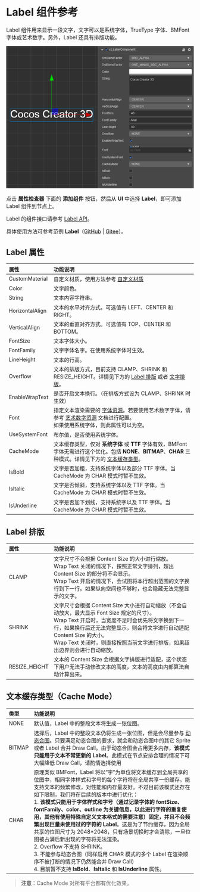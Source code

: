 # Label 组件参考

Label 组件用来显示一段文字，文字可以是系统字体，TrueType 字体、BMFont 字体或艺术数字。另外，Label 还具有排版功能。

![label-property](./label/label-property.png)

点击 **属性检查器** 下面的 **添加组件** 按钮，然后从 **UI** 中选择 **Label**，即可添加 Label 组件到节点上。

Label 的组件接口请参考 [Label API](%__APIDOC__%/zh/#/docs/3.4/zh/ui/Class/Label)。

具体使用方法可参考范例 **Label**（[GitHub](https://github.com/cocos/cocos-test-projects/tree/v3.4/assets/cases/ui/02.label) | [Gitee](https://gitee.com/mirrors_cocos-creator/test-cases-3d/tree/v3.4/assets/cases/ui/02.label)）。

## Label 属性

| 属性 |   功能说明
| :-------------- | :----------- |
| CustomMaterial | 自定义材质，使用方法参考 [自定义材质](../engine/ui-material.md)
| Color | 文字颜色。
| String | 文本内容字符串。
| HorizontalAlign | 文本的水平对齐方式。可选值有 LEFT、CENTER 和 RIGHT。
| VerticalAlign | 文本的垂直对齐方式。可选值有 TOP、CENTER 和 BOTTOM。
| FontSize | 文本字体大小。
| FontFamily | 文字字体名字。在使用系统字体时生效。
| LineHeight | 文本的行高。
| Overflow | 文本的排版方式，目前支持 CLAMP、SHRINK 和 RESIZE_HEIGHT。详情见下方的 [Label 排版](#label-%E6%8E%92%E7%89%88) 或者 [文字排版](../engine/label-layout.md)。
| EnableWrapText | 是否开启文本换行。（在排版方式设为 CLAMP、SHRINK 时生效）
| Font | 指定文本渲染需要的 [字体资源](../../../asset/font.md)。若要使用艺术数字字体，请参考 [艺术数字资源](../../../asset/label-atlas.md) 文档进行配置。<br>如果使用系统字体，则此属性可以为空。
| UseSystemFont | 布尔值，是否使用系统字体。
| CacheMode | 文本缓存类型，仅对 **系统字体** 或 **TTF** 字体有效，BMFont 字体无需进行这个优化。包括 **NONE**、**BITMAP**、**CHAR** 三种模式。详情见下方的 [文本缓存类型](#%E6%96%87%E6%9C%AC%E7%BC%93%E5%AD%98%E7%B1%BB%E5%9E%8B%EF%BC%88cache-mode%EF%BC%89)。
| IsBold | 文字是否加粗，支持系统字体以及部分 TTF 字体。当 CacheMode 为 CHAR 模式时暂不生效。
| IsItalic | 文字是否倾斜，支持系统字体以及 TTF 字体。当 CacheMode 为 CHAR 模式时暂不生效。
| IsUnderline | 文字是否加下划线，支持系统字以及 TTF 字体。当 CacheMode 为 CHAR 模式时暂不生效。

<!--| SpacingX | 文本字符之间的间距。（使用 BMFont 位图字体时生效）-->

## Label 排版

| 属性 |   功能说明
| :-------------- | :----------- |
| CLAMP | 文字尺寸不会根据 Content Size 的大小进行缩放。<br>Wrap Text 关闭的情况下，按照正常文字排列，超出 Content Size 的部分将不会显示。<br>Wrap Text 开启的情况下，会试图将本行超出范围的文字换行到下一行。如果纵向空间也不够时，也会隐藏无法完整显示的文字。
| SHRINK | 文字尺寸会根据 Content Size 大小进行自动缩放（不会自动放大，最大显示 Font Size 规定的尺寸）。<br>Wrap Text 开启时，当宽度不足时会优先将文字换到下一行，如果换行后还无法完整显示，则会将文字进行自动适配 Content Size 的大小。<br>Wrap Text 关闭时，则直接按照当前文字进行排版，如果超出边界则会进行自动缩放。
| RESIZE_HEIGHT | 文本的 Content Size 会根据文字排版进行适配，这个状态下用户无法手动修改文本的高度，文本的高度由内部算法自动计算出来。

## 文本缓存类型（Cache Mode）

| 类型 |   功能说明
| :-------------- | :----------- |
| NONE | 默认值，Label 中的整段文本将生成一张位图。
| BITMAP | 选择后，Label 中的整段文本仍将生成一张位图，但是会尽量参与 [动态合图](../../../advanced-topics/dynamic-atlas.md)。只要满足动态合图的要求，就会和动态合图中的其它 Sprite 或者 Label 合并 Draw Call。由于动态合图会占用更多内存，**该模式只能用于文本不常更新的 Label**。此模式在节点安排合理的情况下可大幅降低 Draw Call，请酌情选择使用
| CHAR | 原理类似 BMFont，Label 将以“字”为单位将文本缓存到全局共享的位图中，相同字体样式和字号的每个字符将在全局共享一份缓存。能支持文本的频繁修改，对性能和内存最友好。不过目前该模式还存在如下限制，我们将在后续的版本中进行优化：<br>1. **该模式只能用于字体样式和字号（通过记录字体的 fontSize、fontFamily、color、outline 为关键信息，以此进行字符的重复使用，其他有使用特殊自定义文本格式的需要注意）固定，并且不会频繁出现巨量未使用过的字符的 Label**。这是为了节约缓存，因为全局共享的位图尺寸为 2048*2048，只有场景切换时才会清除，一旦位图被占满后新出现的字符将无法渲染。<br>2. Overflow 不支持 SHRINK。<br>3. 不能参与动态合图（同样启用 CHAR 模式的多个 Label 在渲染顺序不被打断的情况下仍然能合并 Draw Call）<br>4. 目前暂不支持 **IsBold**、**IsItalic** 和 **IsUnderline** 属性。

> **注意**：Cache Mode 对所有平台都有优化效果。

<!-- ### BMFont 与 UI 合图自动批处理

 理论上，如果你的游戏 UI 没有使用系统字体或者 TTF 字体，并且所有的 UI 图片资源都可以合在一张图上，那么 UI 是可以只用一个 Draw Call 来完成的。
 更多关于 BMFont 与 UI 合图自动批处理的内容，请参考 [BMFont 与 UI 合图自动批处理](https://docs.cocos.com/creator/2.1/manual/zh/advanced-topics/ui-auto-batch.html) -->
